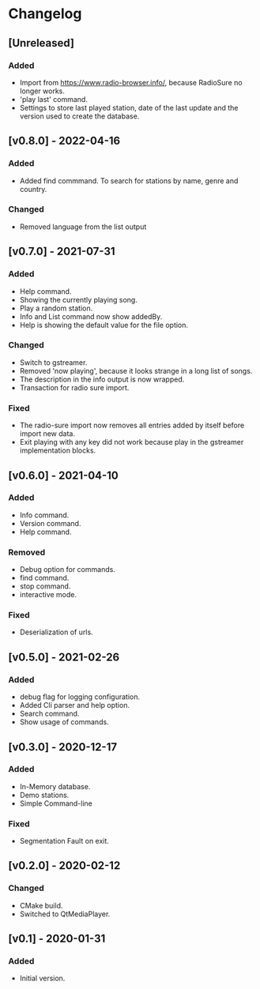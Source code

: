 # Changelog

## [Unreleased]

### Added

* Import from https://www.radio-browser.info/, because RadioSure no longer works.
* 'play last' command.
* Settings to store last played station, date of the last update and the version used to create the database.

## [v0.8.0] - 2022-04-16

### Added

* Added find commmand. To search for stations by name, genre and country.

### Changed

* Removed language from the list output

## [v0.7.0] - 2021-07-31

### Added

* Help command.
* Showing the currently playing song.
* Play a random station.
* Info and List command now show addedBy.
* Help is showing the default value for the file option.

### Changed

* Switch to gstreamer.
* Removed 'now playing', because it looks strange in a long list of songs.
* The description in the info output is now wrapped.
* Transaction for radio sure import.

### Fixed

* The radio-sure import now removes all entries added by itself before import new data.
* Exit playing with any key did not work because play in the gstreamer implementation blocks.

## [v0.6.0] - 2021-04-10

### Added

* Info command.
* Version command.
* Help command.

### Removed

* Debug option for commands.
* find command.
* stop command.
* interactive mode.

### Fixed

* Deserialization of urls.

## [v0.5.0] - 2021-02-26

### Added

* debug flag for logging configuration.
* Added Cli parser and help option.
* Search command.
* Show usage of commands.

## [v0.3.0] - 2020-12-17

### Added

* In-Memory database.
* Demo stations.
* Simple Command-line

### Fixed

* Segmentation Fault on exit.

## [v0.2.0] - 2020-02-12

### Changed

* CMake build.
* Switched to QtMediaPlayer.

## [v0.1] - 2020-01-31

### Added

* Initial version.
